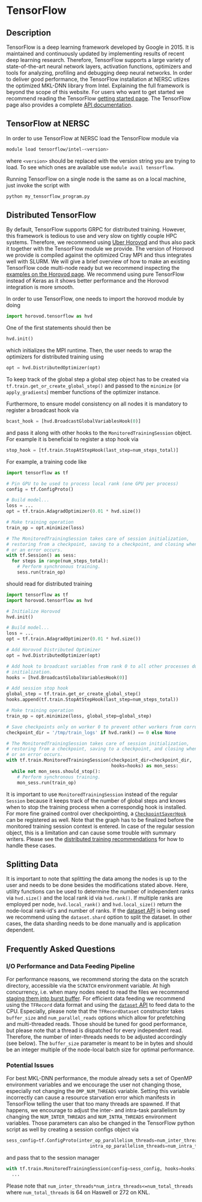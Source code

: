 # TensorFlow

## Description

TensorFlow is a deep learning framework developed by Google in 2015. It is maintained and continuously updated by implementing results of recent deep learning research. Therefore, TensorFlow supports a large variety of state-of-the-art neural network layers, activation functions, optimizers and tools for analyzing, profiling and debugging deep neural networks. In order to deliver good performance, the TensorFlow installation at NERSC utlizes the optimized MKL-DNN library from Intel.
Explaining the full framework is beyond the scope of this website. For users who want to get started we recommend reading the TensorFlow [getting started page](https://www.tensorflow.org/get_started/). The TensorFlow page also provides a complete [API documentation](https://www.tensorflow.org/api_docs/).

## TensorFlow at NERSC
In order to use TensorFlow at NERSC load the TensorFlow module via
```bash
module load tensorflow/intel-<version>
```
where `<version>` should be replaced with the version string you are trying to load. To see which ones are available use `module avail tensorflow`.

Running TensorFlow on a single node is the same as on a local machine, just invoke the script with
```bash
python my_tensorflow_program.py
```

## Distributed TensorFlow
By default, TensorFlow supports GRPC for distributed training. However, this framework is tedious to use and very slow on tightly couple HPC systems. Therefore, we recommend using [Uber Horovod](https://github.com/uber/horovod) and thus also pack it together with the TensorFlow module we provide. The version of Horovod we provide is compiled against the optimized Cray MPI and thus integrates well with SLURM. We will give a brief overview of how to make an existing TensorFlow code multi-node ready but we recommend inspecting the [examples on the Horovod page](https://github.com/uber/horovod/tree/master/examples). We recommend using pure TensorFlow instead of Keras as it shows better performance and the Horovod integration is more smooth.

In order to use TensorFlow, one needs to import the horovod module by doing
```python
import horovod.tensorflow as hvd
```
One of the first statements should then be
```python
hvd.init()
```
which initializes the MPI runtime. Then, the user needs to wrap the optimizers for distributed training using
```python
opt = hvd.DistributedOptimizer(opt)
```

To keep track of the global step a global step object has to be created via `tf.train.get_or_create_global_step()` and passed to the `minimize` (or `apply_gradients`) member functions of the optimizer instance.

Furthermore, to ensure model consistency on all nodes it is mandatory to register a broadcast hook via
```python
bcast_hook = [hvd.BroadcastGlobalVariablesHook(0)]
```
and pass it along with other hooks to the `MonitoredTrainingSession` object. For example it is beneficial to register a stop hook via
```python
stop_hook = [tf.train.StopAtStepHook(last_step=num_steps_total)]
```

For example, a training code like
```python
import tensorflow as tf

# Pin GPU to be used to process local rank (one GPU per process)
config = tf.ConfigProto()

# Build model...
loss = ...
opt = tf.train.AdagradOptimizer(0.01 * hvd.size())

# Make training operation
train_op = opt.minimize(loss)

# The MonitoredTrainingSession takes care of session initialization,
# restoring from a checkpoint, saving to a checkpoint, and closing when done
# or an error occurs.
with tf.Session() as sess:
  for steps in range(num_steps_total):
    # Perform synchronous training.
    sess.run(train_op)
```
should read for distributed training
```python
import tensorflow as tf
import horovod.tensorflow as hvd

# Initialize Horovod
hvd.init()

# Build model...
loss = ...
opt = tf.train.AdagradOptimizer(0.01 * hvd.size())

# Add Horovod Distributed Optimizer
opt = hvd.DistributedOptimizer(opt)

# Add hook to broadcast variables from rank 0 to all other processes during
# initialization.
hooks = [hvd.BroadcastGlobalVariablesHook(0)]

# Add session stop hook
global_step = tf.train.get_or_create_global_step()
hooks.append(tf.train.StopAtStepHook(last_step=num_steps_total))

# Make training operation
train_op = opt.minimize(loss, global_step=global_step)

# Save checkpoints only on worker 0 to prevent other workers from corrupting them.
checkpoint_dir = '/tmp/train_logs' if hvd.rank() == 0 else None

# The MonitoredTrainingSession takes care of session initialization,
# restoring from a checkpoint, saving to a checkpoint, and closing when done
# or an error occurs.
with tf.train.MonitoredTrainingSession(checkpoint_dir=checkpoint_dir,
                                       hooks=hooks) as mon_sess:
  while not mon_sess.should_stop():
    # Perform synchronous training.
    mon_sess.run(train_op)
```
It is important to use `MonitoredTrainingSession` instead of the regular `Session` because it keeps track of the number of global steps and knows when to stop the training process when a correspondig hook is installed. For more fine grained control over checkpointing, a [`CheckpointSaverHook`](https://www.tensorflow.org/api_docs/python/tf/train/CheckpointSaverHook) can be registered as well. Note that the graph has to be finalized before the monitored training session context is entered. In case of the regular session object, this is a limitation and can cause some trouble with summary writers. Please see the [distributed training recommendations](https://www.tensorflow.org/deploy/distributed) for how to handle these cases.

## Splitting Data
It is important to note that splitting the data among the nodes is up to the user and needs to be done besides the modifications stated above. Here, utility functions can be used to determine the number of independent ranks via `hvd.size()` and the local rank id via `hvd.rank()`. If multiple ranks are employed per node, `hvd.local_rank()` and `hvd.local_size()` return the node-local rank-id's and number of ranks. If the [dataset API](https://www.tensorflow.org/programmers_guide/datasets) is being used we recommend using the `dataset.shard` option to split the dataset. In other cases, the data sharding needs to be done manually and is application dependent.

## Frequently Asked Questions

### I/O Performance and Data Feeding Pipeline
For performance reasons, we recommend storing the data on the scratch directory, accessible via the `SCRATCH` environment variable. At high concurrency, i.e. when many nodes need to read the files we recommend [staging them into burst buffer](). For efficient data feeding we recommend using the `TFRecord` data format and using the [`dataset` API](https://www.tensorflow.org/programmers_guide/datasets) to feed data to the CPU. Especially, please note that the `TFRecordDataset` constructor takes `buffer_size` and `num_parallel_reads` options which allow for prefetching and multi-threaded reads. Those should be tuned for good performance, but please note that a thread is dispatched for every independent read. Therefore, the number of inter-threads needs to be adjusted accordingly (see below). The `buffer_size` parameter is meant to be in bytes and should be an integer multiple of the node-local batch size for optimal performance.

### Potential Issues
For best MKL-DNN performance, the module already sets a set of OpenMP environment variables and we encourage the user not changing those, especially not changing the `OMP_NUM_THREADS` variable. Setting this variable incorrectly can cause a resource starvation error which manifests in TensorFlow telling the user that too many threads are spawned. If that happens, we encourage to adjust the inter- and intra-task parallelism by changing the `NUM_INTER_THREADS` and `NUM_INTRA_THREADS` environment variables. Those parameters can also be changed in the TensorFlow python script as well by creating a session configs object via
```python
sess_config=tf.ConfigProto(inter_op_parallelism_threads=num_inter_threads,
                               intra_op_parallelism_threads=num_intra_threads)
```
and pass that to the session manager
```python
with tf.train.MonitoredTrainingSession(config=sess_config, hooks=hooks) as sess:
  ...
```
Please note that `num_inter_threads*num_intra_threads<=num_total_threads` where `num_total_threads` is 64 on Haswell or 272 on KNL.
